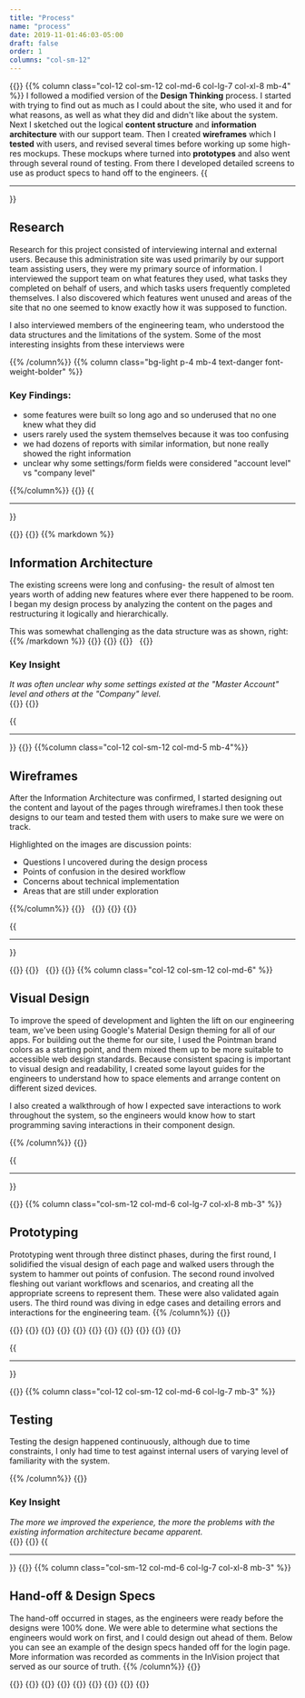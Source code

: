 ```yaml
---
title: "Process"
name: "process"
date: 2019-11-01:46:03-05:00
draft: false
order: 1
columns: "col-sm-12"
---
```

{{<row>}}
{{% column class="col-12 col-sm-12 col-md-6 col-lg-7 col-xl-8 mb-4" %}}
I followed a modified version of the **Design Thinking** process. I started with trying to find out as much as I could about the site, who used it and for what reasons, as well as what they did and didn't like about the system. Next I sketched out the logical **content structure** and **information architecture** with our support team. Then I created **wireframes** which I **tested** with users, and revised several times before working up some high-res mockups. These mockups where turned into **prototypes** and also went through several round of testing. From there I developed detailed screens to use as product specs to hand off to the engineers.
{{<hr>}}

## Research

Research for this project consisted of interviewing internal and external users. Because this administration site was used primarily by our support team assisting users, they were my primary source of information. I interviewed the support team on what features they used, what tasks they completed on behalf of users, and which tasks users frequently completed themselves. I also discovered which features went unused and areas of the site that no one seemed to know exactly how it was supposed to function.

I also interviewed members of the engineering team, who understood the data structures and the limitations of the system. Some of the most interesting insights from these interviews were

{{% /column%}}
{{% column class="bg-light p-4  mb-4 text-danger font-weight-bolder" %}}
### Key Findings:
- some features were built so long ago and so underused that no one knew what they did
- users rarely used the system themselves because it was too confusing
- we had dozens of reports with similar information, but none really showed the right information
- unclear why some settings/form fields were considered "account level" vs "company level"

{{%/column%}}
{{</row>}}
{{<hr>}}

{{<row>}}
    {{<column class="col-sm-12 col-md-6 col-lg-7 col-xl-8 mb-3" >}}
{{% markdown %}}
##   Information Architecture

The existing screens were long and confusing- the result of almost ten years worth of adding new features where ever there happened to be room.  I began my design process by analyzing the content on the pages and restructuring it logically and hierarchically.

This was somewhat challenging as the data structure was as shown, right:
{{% /markdown %}}
    {{<workImage src="/work/swr-srs/01-process/IA-New.png" alt="planning out the new information architecture">}}
    {{</column>}}
    {{<column class="col-sm-12 col-md-6 col-lg-5 col-xl-4 mb-3">}}
        <span class="h2 d-block">&nbsp;</span>
        {{<workImage src="/work/swr-srs/01-process/IAdiagram.png" alt="Diagram of the database structure">}}
        <div class="text-danger bg-light p-3">
            <h3>Key Insight</h3>
            <em class="lead">
            It was often unclear why some settings existed at the "Master Account" level and others at the "Company" level.</em>
        </div>
    {{</column>}}
{{</row>}}

{{<hr>}}
{{<row>}}
{{%column class="col-12 col-sm-12 col-md-5  mb-4"%}}
## Wireframes

After the Information Architecture was confirmed, I started designing out the content and layout of the pages through wireframes.I then took these designs to our team and tested them with users to make sure we were on track. 

Highlighted on the images are discussion points:

* Questions I uncovered during the design process
* Points of confusion in the desired workflow
* Concerns about technical implementation
* Areas that are still under exploration
  
{{%/column%}}
    {{<column>}}
        <span class="h2 d-block">&nbsp;</span>
        {{<workImage src="/work/swr-srs/01-process/wireframes-group.png" alt="wireframes of the SWR SRS admin site">}}
    {{</column>}}
{{</row>}}

{{<hr>}}

{{<row>}}
    {{<column  class="col-sm-12 col-md-6">}}
        <span class="h2 d-block">&nbsp;</span>
        {{<workImage src="/work/swr-srs/01-process/theme-variants.jpg" alt="Testing out variants of the material theme">}}
    {{</column>}}
{{% column class="col-12 col-sm-12 col-md-6" %}}

## Visual Design

To improve the speed of development and lighten the lift on our engineering team, we've been using Google's Material Design theming for all of our apps. For building out the theme for our site, I used the Pointman brand colors as a starting point, and them mixed them up to be more suitable to accessible web design standards.
Because consistent spacing is important to visual design and readability, I created some layout guides for the engineers to understand how to space elements and arrange content on different sized devices.

I also created a walkthrough of how I expected save interactions to work throughout the system, so the engineers would know how to start programming saving interactions in their component design.

{{% /column%}}
{{</row>}}

{{<hr>}}

{{<row>}}
{{% column class="col-sm-12 col-md-6 col-lg-7 col-xl-8 mb-3" %}}

## Prototyping

Prototyping went through three distinct phases, during the first round, I solidified the visual design of each page and walked users through the system to hammer out points of confusion. The second round involved fleshing out variant workflows and scenarios, and creating all the appropriate screens to represent them. These were also validated again users. The third round was diving in edge cases and detailing errors and interactions for the engineering team.
{{% /column%}}
{{</row>}}

{{<row>}}
    {{<column class="col-sm-12 col-md-5  mb-4 mt-0" >}}
        {{<workImage src="/work/swr-srs/01-process/proto-system.png" alt="system level / administrator user screens">}}
        {{<workImage src="/work/swr-srs/01-process/proto-master-account.png" alt="master account level screens">}}
    {{</column>}}
    {{<column class="col-sm-12 col-md-7  mb- mt-0" >}}
        {{<workImage src="/work/swr-srs/01-process/proto-company1.png" alt="company level settings screens">}}
        {{<workImage src="/work/swr-srs/01-process/proto-company2.png" alt="company level settings screens">}}
        {{<workImage src="/work/swr-srs/01-process/proto-company3.png" alt="company level settings screens">}}
    {{</column>}}
{{</row>}}

{{<hr>}}

{{<row>}}
{{% column class="col-12 col-sm-12 col-md-6 col-lg-7   mb-3" %}}

## Testing

Testing the design happened continuously, although due to time constraints, I only had time to test against internal users of varying level of familiarity with the system. 

{{% /column%}}
    {{<column>}}
        <div class="text-danger bg-light p-3">
            <h3>Key Insight</h3>
            <em class="lead">The more we improved the experience, the more the problems with the existing information architecture became apparent. 
            </em>
        </div>
    {{</column>}}
{{</row>}}
{{<hr>}}
{{<row>}}
{{% column class="col-sm-12 col-md-6 col-lg-7 col-xl-8  mb-3" %}}
## Hand-off & Design Specs

The hand-off occurred in stages, as the engineers were ready before the designs were 100% done.  We were able to determine what sections the engineers would work on first, and I could design out ahead of them. Below you can see an example of the design specs handed off for the login page.
More information was recorded as comments in the InVision project that served as our source of truth.
{{% /column%}}
{{</row>}}

{{<row>}}
    {{<column class="col-sm-12 col-md-6 mb-4 mt-0" >}}
        {{<workImage src="/work/swr-srs/01-process/proto-global.png" alt="System level elements">}}
        {{<workImage src="/work/swr-srs/01-process/save-interactions.png" alt=" Documenting the login logout interactions for development">}}
    {{</column>}}
    {{<column class="col-sm-12 col-md-6 mb-4 mt-0" >}}
        {{<workImage src="/work/swr-srs/01-process/layouts.png" alt="Demonstrating layouts and container sizes for development">}}
    {{</column>}}
{{</row>}}    

